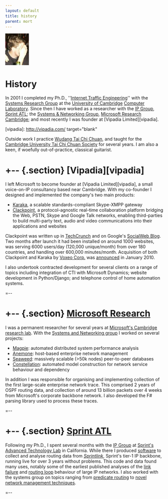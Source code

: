```yaml
---
layout: default
title: history
parent: mort
---
```


<img class='inset right' 
     src='/images/mort-hiding.png' 
     title='Richard Mortier' 
     alt='Photo of Richard Mortier' height='100px' />

History
=======

In 2001 I completed my Ph.D., ''[Internet Traffic Engineering][phd]''
with the [Systems Research Group][srg] at the [University of
Cambridge][ucam] [Computer Laboratory][cucl].  Since then I have
worked as a researcher with the [IP Group][ipgroup], [Sprint
ATL][atl]; the [Systems &amp; Networking Group][camsys], [Microsoft
Research Cambridge][msrc]; and most recently I was founder at [Vipadia
Limited][vipadia].

[phd]: http://www.cl.cam.ac.uk/techreports/UCAM-CL-TR-532.pdf
[srg]: http://www.cl.cam.ac.uk/research/srg/netos/
[ucam]: http://www.cam.ac.uk/
[cucl]: http://www.cl.cam.ac.uk/
[ipgroup]: http://www.sprintlabs.com/ipgroup.html
[atl]: http://www.sprintlabs.com/
[camsys]: http://research.microsoft.com/en-us/groups/camsys/default.aspx
[msrc]: http://research.microsoft.com/en-us/labs/cambridge/default.aspx
[vipadia]: http://vipadia.com/ target="blank"

Outside work I practice [Wudang Tai Chi Chuan][wudang], and taught for
the [Cambridge University Tai Chi Chuan Society][cutccs] for several
years.  I am also a keen, if woefully out-of-practice, classical
guitarist.

[wudang]: http://www.taichichuan.co.uk/
[cutccs]: http://www.srcf.ucam.org/cutccs/

+-- {.section}
[Vipadia][vipadia]
=======

I left Microsoft to become founder at [Vipadia Limited][vipadia], a
small voice-on-IP consultancy based near Cambridge.  With my
co-founder I designed and implemented the company's two main products:

- [Karaka][], a scalable standards-compliant Skype-XMPP gateway
- [Clackpoint][], a protocol-agnostic real-time collaboration platform
  bridging the Web, PSTN, Skype and Google Talk networks, enabling
  third-parties to build multi-party text, audio and video
  communications into their applications and websites

Clackpoint was written up in [TechCrunch][] and on Google's [SocialWeb
Blog][socialweb].  Two months after launch it had been installed on
around 1000 websites, was serving 6000 users/day (120,000
unique/month) from over 180 countries, and handling over 600,000
minutes/month.  Acquisition of both Clackpoint and Karaka by [Voxeo
Corp.][voxeo] was [announced][] in January 2010.

[Clackpoint]: http://clackpoint.com/
[Karaka]: http://code.google.com/p/karaka/
[voxeo]: http://voxeo.com/
[announced]: http://www.voxeo.com/clackpointfaq/
[TechCrunch]: http://techcrunch.com/2009/06/30/clackpoint-brings-voice-document-sharing-to-google-friend-connect/
[socialweb]: http://googlesocialweb.blogspot.com/2009/06/introducing-clackpoint-gadget.html

I also undertook contracted development for several clients on a range
of topics including integration of CTI with Microsoft Dynamics;
website development in Python/Django; and telephone control of home
automation systems.

=--

+-- {.section}
[Microsoft Research][msrc]
==================

I was a permanent researcher for several years at [Microsoft's
Cambridge research lab][msrc].  With the [Systems and Networking
group][camsys] I worked on several projects:
- [Magpie][]: automated distributed system performance analysis
- [Anemone][]: host-based enterprise network management
- [Seaweed][]: massively scalable (&gt;50k nodes) peer-to-peer databases
- [Constellation][]: automated model construction for network service
  behaviour and dependency

[Magpie]: http://research.microsoft.com/en-us/projects/magpie/
[Anemone]: http://research.microsoft.com/en-us/projects/anemone/
[Seaweed]: http://research.microsoft.com/en-us/projects/seaweed/
[Constellation]: http://research.microsoft.com/en-us/projects/constellation/

In addition I was responsible for organising and implementing
collection of the first large-scale enterprise network trace.  This
comprised 2 years of OSPF routing data, and collection of around 13
billion packets over 4 weeks from Microsoft's corporate backbone
network.  I also developed the F# parsing library used to process
these traces.

=--

+-- {.section}
[Sprint ATL][atl]
==========

Following my Ph.D., I spent several months with the [IP
Group][ipgroup] at [Sprint's Advanced Technology Lab][atl] in
California.  While there I produced [software][pyrt] to collect and
analyse routing data from _[Sprintlink][sprintlink]_, Sprint's tier-1 IP backbone,
running live for over 3 years without problems.  This code and data
found many uses, notably some of the earliest published analyses of
the [link failure][linkfail] and [routing loop][loops] behaviour of
large IP networks.  I also worked with the systems group on topics
ranging from [predicate routing][predrt] to [novel network management
techniques][infospect].

[pyrt]: http://research.sprintlabs.com/pyrt/
[predrt]: http://doi.acm.org/10.1145/774763.774773
[infospect]: http://doi.acm.org/10.1145/1133373.1133379
[linkfail]: http://doi.acm.org/10.1145/637201.637238
[loops]: http://doi.acm.org/10.1145/637201.637217
[sprintlink]: http://www.sprint.net/
=--
